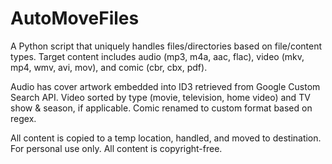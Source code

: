 # AutoMoveFiles
A Python script that uniquely handles files/directories based on file/content types.
Target content includes audio (mp3, m4a, aac, flac), video (mkv, mp4, wmv, avi, mov), and comic (cbr, cbx, pdf).

Audio has cover artwork embedded into ID3 retrieved from Google Custom Search API.
Video sorted by type (movie, television, home video) and TV show & season, if applicable.
Comic renamed to custom format based on regex.

All content is copied to a temp location, handled, and moved to destination.
For personal use only. All content is copyright-free.
